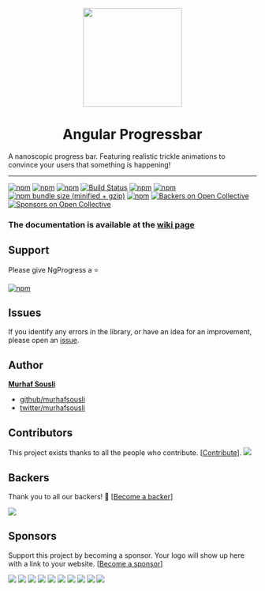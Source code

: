 <p align="center">
  <img height="200px" width="200px" style="text-align: center;" src="https://cdn.rawgit.com/MurhafSousli/ngx-progressbar/master/src/assets/logo.svg">
  <h1 align="center">Angular Progressbar</h1>
</p>

A nanoscopic progress bar. Featuring realistic trickle animations to convince your users that something is happening!

___
[![npm](https://img.shields.io/badge/demo-online-ed1c46.svg)](https://murhafsousli.github.io/ngx-progressbar/)
[![npm](https://img.shields.io/badge/stackblitz-online-orange.svg)](https://stackblitz.com/edit/ngx-progressbar)
[![npm](https://img.shields.io/npm/v/@ngx-progressbar/core.svg?maxAge=2592000?style=plastic)](https://www.npmjs.com/package/@ngx-progressbar/core) 
[![Build Status](https://travis-ci.org/MurhafSousli/ngx-progressbar.svg?branch=master)](https://travis-ci.org/MurhafSousli/ngx-progressbar)
[![npm](https://img.shields.io/npm/dt/@ngx-progressbar/core.svg?maxAge=2592000?style=plastic)](https://www.npmjs.com/package/@ngx-progressbar/core)
[![npm](https://img.shields.io/npm/dm/@ngx-progressbar/core.svg)](https://www.npmjs.com/package/@ngx-progressbar/core)
[![npm bundle size (minified + gzip)](https://img.shields.io/bundlephobia/minzip/@ngx-progressbar/core.svg)](https://bundlephobia.com/result?p=@ngx-progressbar/core)
[![npm](https://img.shields.io/npm/l/express.svg?maxAge=2592000)](https://github.com/MurhafSousli/ngx-progressbar/blob/master/LICENSE)
[![Backers on Open Collective](https://opencollective.com/ngx-progressbar/backers/badge.svg)](#backers) 
[![Sponsors on Open Collective](https://opencollective.com/ngx-progressbar/sponsors/badge.svg)](#sponsors) 

### The documentation is available at the [wiki page](https://github.com/MurhafSousli/ngx-progressbar/wiki)

## Support

Please give NgProgress a :star:

[![npm](https://c5.patreon.com/external/logo/become_a_patron_button.png)](https://www.patreon.com/bePatron?u=5594898)

## Issues

If you identify any errors in the library, or have an idea for an improvement, please open an [issue](https://github.com/MurhafSousli/ngx-progressbar/issues).

## Author

 **[Murhaf Sousli](http://murhafsousli.com)**

- [github/murhafsousli](https://github.com/MurhafSousli)
- [twitter/murhafsousli](https://twitter.com/MurhafSousli)

## Contributors

This project exists thanks to all the people who contribute. [[Contribute](CONTRIBUTING.md)].
<a href="https://github.com/MurhafSousli/ngx-progressbar/graphs/contributors"><img src="https://opencollective.com/ngx-progressbar/contributors.svg?width=890&button=false" /></a>


## Backers

Thank you to all our backers! 🙏 [[Become a backer](https://opencollective.com/ngx-progressbar#backer)]

<a href="https://opencollective.com/ngx-progressbar#backers" target="_blank"><img src="https://opencollective.com/ngx-progressbar/backers.svg?width=890"></a>


## Sponsors

Support this project by becoming a sponsor. Your logo will show up here with a link to your website. [[Become a sponsor](https://opencollective.com/ngx-progressbar#sponsor)]

<a href="https://opencollective.com/ngx-progressbar/sponsor/0/website" target="_blank"><img src="https://opencollective.com/ngx-progressbar/sponsor/0/avatar.svg"></a>
<a href="https://opencollective.com/ngx-progressbar/sponsor/1/website" target="_blank"><img src="https://opencollective.com/ngx-progressbar/sponsor/1/avatar.svg"></a>
<a href="https://opencollective.com/ngx-progressbar/sponsor/2/website" target="_blank"><img src="https://opencollective.com/ngx-progressbar/sponsor/2/avatar.svg"></a>
<a href="https://opencollective.com/ngx-progressbar/sponsor/3/website" target="_blank"><img src="https://opencollective.com/ngx-progressbar/sponsor/3/avatar.svg"></a>
<a href="https://opencollective.com/ngx-progressbar/sponsor/4/website" target="_blank"><img src="https://opencollective.com/ngx-progressbar/sponsor/4/avatar.svg"></a>
<a href="https://opencollective.com/ngx-progressbar/sponsor/5/website" target="_blank"><img src="https://opencollective.com/ngx-progressbar/sponsor/5/avatar.svg"></a>
<a href="https://opencollective.com/ngx-progressbar/sponsor/6/website" target="_blank"><img src="https://opencollective.com/ngx-progressbar/sponsor/6/avatar.svg"></a>
<a href="https://opencollective.com/ngx-progressbar/sponsor/7/website" target="_blank"><img src="https://opencollective.com/ngx-progressbar/sponsor/7/avatar.svg"></a>
<a href="https://opencollective.com/ngx-progressbar/sponsor/8/website" target="_blank"><img src="https://opencollective.com/ngx-progressbar/sponsor/8/avatar.svg"></a>
<a href="https://opencollective.com/ngx-progressbar/sponsor/9/website" target="_blank"><img src="https://opencollective.com/ngx-progressbar/sponsor/9/avatar.svg"></a>


